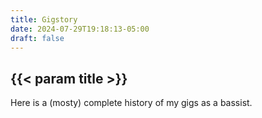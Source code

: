 ```yaml
---
title: Gigstory
date: 2024-07-29T19:18:13-05:00
draft: false
---
```


<div class="construction"></div>

## {{< param title >}}

Here is a (mosty) complete history of my gigs as a bassist.
